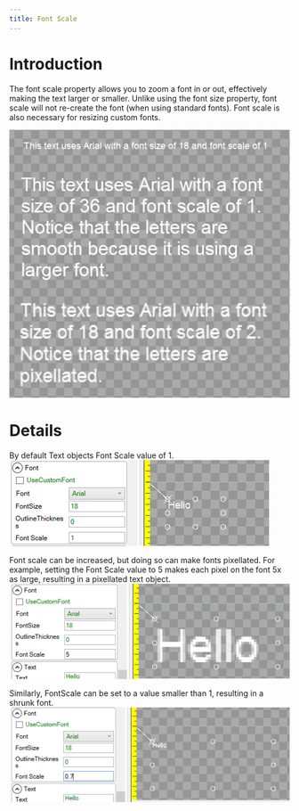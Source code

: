 ```yaml
---
title: Font Scale
---
```



# Introduction

The font scale property allows you to zoom a font in or out, effectively making the text larger or smaller.  Unlike using the font size property, font scale will not re-create the font (when using standard fonts).  Font scale is also necessary for resizing custom fonts.

![](GumFontScaleTexts.png)

# Details

By default Text objects Font Scale value of 1.
![](FontScale1.png)

Font scale can be increased, but doing so can make fonts pixellated. For example, setting the Font Scale value to 5 makes each pixel on the font 5x as large, resulting in a pixellated text object.
![](FontScale5.png)

Similarly, FontScale can be set to a value smaller than 1, resulting in a shrunk font. 
![](FontPoint7.png)